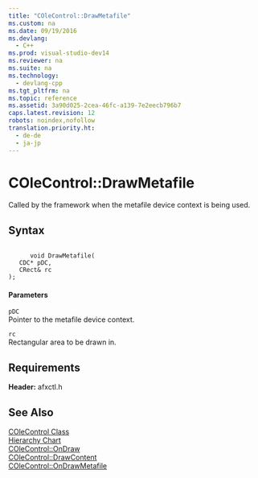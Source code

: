 ```yaml
---
title: "COleControl::DrawMetafile"
ms.custom: na
ms.date: 09/19/2016
ms.devlang: 
  - C++
ms.prod: visual-studio-dev14
ms.reviewer: na
ms.suite: na
ms.technology: 
  - devlang-cpp
ms.tgt_pltfrm: na
ms.topic: reference
ms.assetid: 3a90d025-2cea-46fc-a139-7e2eecb796b7
caps.latest.revision: 12
robots: noindex,nofollow
translation.priority.ht: 
  - de-de
  - ja-jp
---
```

# COleControl::DrawMetafile
Called by the framework when the metafile device context is being used.  
  
## Syntax  
  
```  
  
      void DrawMetafile(  
   CDC* pDC,  
   CRect& rc  
);  
```  
  
#### Parameters  
 `pDC`  
 Pointer to the metafile device context.  
  
 `rc`  
 Rectangular area to be drawn in.  
  
## Requirements  
 **Header:** afxctl.h  
  
## See Also  
 [COleControl Class](../vs140/COleControl-Class.md)   
 [Hierarchy Chart](../vs140/Hierarchy-Chart.md)   
 [COleControl::OnDraw](../vs140/COleControl--OnDraw.md)   
 [COleControl::DrawContent](../vs140/COleControl--DrawContent.md)   
 [COleControl::OnDrawMetafile](../vs140/COleControl--OnDrawMetafile.md)